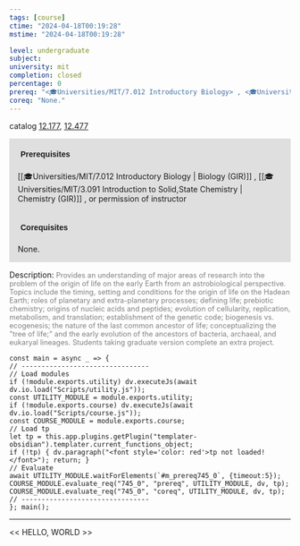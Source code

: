 ```yaml
---
tags: [course]
ctime: "2024-04-18T00:19:28"
mstime: "2024-04-18T00:19:28"

level: undergraduate
subject: 
university: mit
completion: closed
percentage: 0
prereq: "<🎓Universities/MIT/7.012 Introductory Biology> , <🎓Universities/MIT/3.091 Introduction to Solid,State Chemistry> , or permission of instructor"
coreq: "None."
---
```


catalog [12.177](http://student.mit.edu/catalog/m12a.html#12.177), [12.477](http://student.mit.edu/catalog/m12b.html#12.477)

<span style="display: block; padding: 15px; background-color: rgb(100, 100, 100, 0.2);"><font id="m_prereq745_0" style="display: block; font-family: Arial, sans-serif; font-weight: bold; padding: 5px">Prerequisites</font><br><span id="prereq745_0">[[🎓Universities/MIT/7.012 Introductory Biology | Biology (GIR)]] , [[🎓Universities/MIT/3.091 Introduction to Solid,State Chemistry | Chemistry (GIR)]] , or permission of instructor</span></span>
<span style="display: block; padding: 15px; background-color: rgb(100, 100, 100, 0.2);"><font id="m_coreq745_0" style="display: block; font-family: Arial, sans-serif; font-weight: bold; padding: 5px">Corequisites</font><br><span id="coreq745_0">None.</span></span>

<font style="">Description:</font>
<font style="color: grey; font-size: 0.8rem;">Provides an understanding of major areas of research into the problem of the origin of life on the early Earth from an astrobiological perspective. Topics include the timing, setting and conditions for the origin of life on the Hadean Earth; roles of planetary and extra-planetary processes; defining life; prebiotic chemistry; origins of nucleic acids and peptides; evolution of cellularity, replication, metabolism, and translation; establishment of the genetic code; biogenesis vs. ecogenesis; the nature of the last common ancestor of life; conceptualizing the "tree of life;" and the early evolution of the ancestors of bacteria, archaeal, and eukaryal lineages. Students taking graduate version complete an extra project.</font>

```dataviewjs
const main = async _ => {
// --------------------------------
// Load modules
if (!module.exports.utility) dv.executeJs(await dv.io.load("Scripts/utility.js"));
const UTILITY_MODULE = module.exports.utility;
if (!module.exports.course) dv.executeJs(await dv.io.load("Scripts/course.js"));
const COURSE_MODULE = module.exports.course;
// Load tp
let tp = this.app.plugins.getPlugin("templater-obsidian").templater.current_functions_object;
if (!tp) { dv.paragraph("<font style='color: red'>tp not loaded!</font>"); return; }
// Evaluate
await UTILITY_MODULE.waitForElements(`#m_prereq745_0`, {timeout:5});
COURSE_MODULE.evaluate_req("745_0", "prereq", UTILITY_MODULE, dv, tp);
COURSE_MODULE.evaluate_req("745_0", "coreq", UTILITY_MODULE, dv, tp);
// --------------------------------
}; main();
```

---

<< HELLO, WORLD >>
